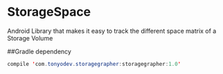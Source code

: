 # StorageSpace
Android Library that makes it easy to track the different space matrix of a Storage Volume 

##Gradle dependency
```java 
compile 'com.tonyodev.storagegrapher:storagegrapher:1.0'
``` 
